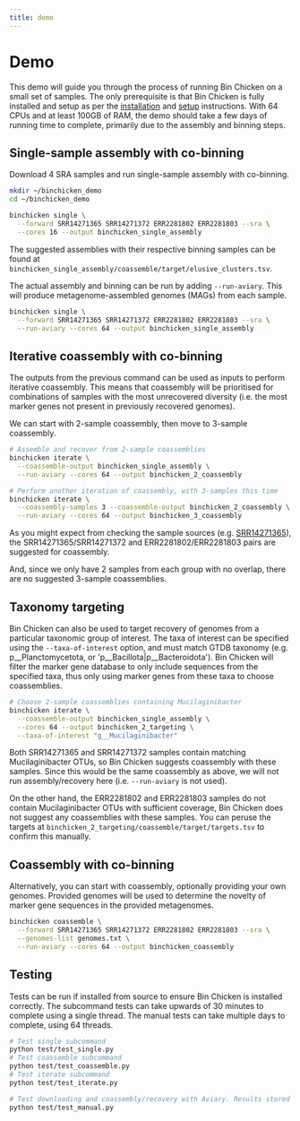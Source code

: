 ```yaml
---
title: demo
---
```


Demo
========

This demo will guide you through the process of running Bin Chicken on a small set of samples.
The only prerequisite is that Bin Chicken is fully installed and setup as per the [installation](/installation) and [setup](/setup) instructions.
With 64 CPUs and at least 100GB of RAM, the demo should take a few days of running time to complete, primarily due to the assembly and binning steps.

## Single-sample assembly with co-binning

Download 4 SRA samples and run single-sample assembly with co-binning.

```bash
mkdir ~/binchicken_demo
cd ~/binchicken_demo

binchicken single \
  --forward SRR14271365 SRR14271372 ERR2281802 ERR2281803 --sra \
  --cores 16 --output binchicken_single_assembly
```

The suggested assemblies with their respective binning samples can be found at
`binchicken_single_assembly/coassemble/target/elusive_clusters.tsv`.

The actual assembly and binning can be run by adding `--run-aviary`.
This will produce metagenome-assembled genomes (MAGs) from each sample.

```bash
binchicken single \
  --forward SRR14271365 SRR14271372 ERR2281802 ERR2281803 --sra \
  --run-aviary --cores 64 --output binchicken_single_assembly
```

## Iterative coassembly with co-binning

The outputs from the previous command can be used as inputs to perform iterative coassembly.
This means that coassembly will be prioritised for combinations of samples with the most unrecovered diversity
(i.e. the most marker genes not present in previously recovered genomes).

We can start with 2-sample coassembly, then move to 3-sample coassembly.

```bash
# Assemble and recover from 2-sample coassemblies
binchicken iterate \
  --coassemble-output binchicken_single_assembly \
  --run-aviary --cores 64 --output binchicken_2_coassembly

# Perform another iteration of coassembly, with 3-samples this time
binchicken iterate \
  --coassembly-samples 3 --coassemble-output binchicken_2_coassembly \
  --run-aviary --cores 64 --output binchicken_3_coassembly
```

As you might expect from checking the sample sources (e.g. [SRR14271365](https://sandpiper.qut.edu.au/run/SRR14271365)),
the SRR14271365/SRR14271372 and ERR2281802/ERR2281803 pairs are suggested for coassembly.

And, since we only have 2 samples from each group with no overlap, there are no suggested 3-sample coassemblies.

## Taxonomy targeting

Bin Chicken can also be used to target recovery of genomes from a particular taxonomic group of interest.
The taxa of interest can be specified using the `--taxa-of-interest` option, and must match GTDB taxonomy (e.g. p__Planctomycetota, or 'p__Bacillota|p__Bacteroidota').
Bin Chicken will filter the marker gene database to only include sequences from the specified taxa, thus only using marker genes from these taxa to choose coassemblies.

```bash
# Choose 2-sample coassemblies containing Mucilaginibacter
binchicken iterate \
  --coassemble-output binchicken_single_assembly \
  --cores 64 --output binchicken_2_targeting \
  --taxa-of-interest "g__Mucilaginibacter"
```

Both SRR14271365 and SRR14271372 samples contain matching Mucilaginibacter OTUs, so Bin Chicken suggests coassembly with these samples.
Since this would be the same coassembly as above, we will not run assembly/recovery here (i.e. `--run-aviary` is not used).

On the other hand, the ERR2281802 and ERR2281803 samples do not contain Mucilaginibacter OTUs with sufficient coverage, Bin Chicken does not suggest any coassemblies with these samples.
You can peruse the targets at `binchicken_2_targeting/coassemble/target/targets.tsv` to confirm this manually.

## Coassembly with co-binning

Alternatively, you can start with coassembly, optionally providing your own genomes.
Provided genomes will be used to determine the novelty of marker gene sequences in the provided metagenomes.

```bash
binchicken coassemble \
  --forward SRR14271365 SRR14271372 ERR2281802 ERR2281803 --sra \
  --genomes-list genomes.txt \
  --run-aviary --cores 64 --output binchicken_coassembly
```

## Testing

Tests can be run if installed from source to ensure Bin Chicken is installed correctly.
The subcommand tests can take upwards of 30 minutes to complete using a single thread.
The manual tests can take multiple days to complete, using 64 threads.

```bash
# Test single subcommand
python test/test_single.py
# Test coassemble subcommand
python test/test_coassemble.py
# Test iterate subcommand
python test/test_iterate.py

# Test downloading and coassembly/recovery with Aviary. Results stored in example/test_* directories.
python test/test_manual.py
```
